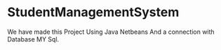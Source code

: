 # StudentManagementSystem
We have made this Project Using Java Netbeans And a connection with Database MY Sql.
